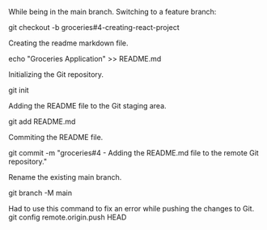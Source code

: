 While being in the main branch. Switching to a feature branch:

git checkout -b groceries#4-creating-react-project

Creating the readme markdown file.

echo "Groceries Application" >> README.md

Initializing the Git repository.

git init

Adding the README file to the Git staging area.

git add README.md

Commiting the README file.

git commit -m "groceries#4 - Adding the README.md file to the remote Git repository."

Rename the existing main branch.

git branch -M main

Had to use this command to fix an error while pushing the changes to Git.
git config remote.origin.push HEAD